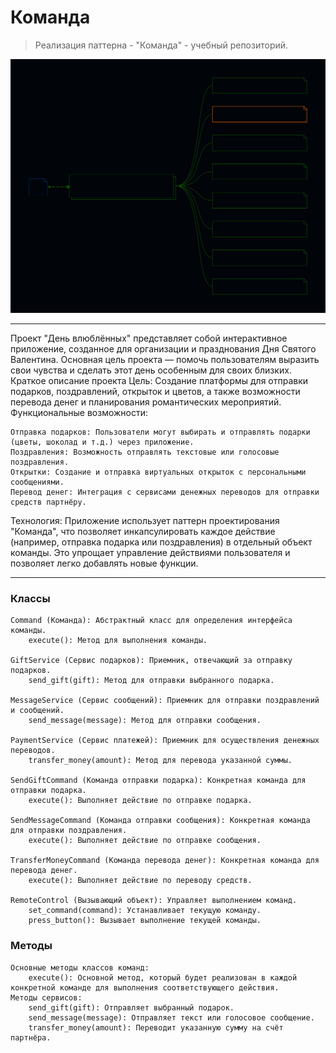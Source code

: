 # Команда

>Реализация паттерна - "Команда" - учебный репозиторий.


![Image alt](https://github.com/osadchii-serj/command/raw/main/svg/pattern_command.svg)

***

Проект "День влюблённых" представляет собой интерактивное приложение, созданное для организации и празднования Дня Святого Валентина. Основная цель проекта — помочь пользователям выразить свои чувства и сделать этот день особенным для своих близких.
Краткое описание проекта
Цель:
Создание платформы для отправки подарков, поздравлений, открыток и цветов, а также возможности перевода денег и планирования романтических мероприятий. Функциональные возможности:

    Отправка подарков: Пользователи могут выбирать и отправлять подарки (цветы, шоколад и т.д.) через приложение.
    Поздравления: Возможность отправлять текстовые или голосовые поздравления.
    Открытки: Создание и отправка виртуальных открыток с персональными сообщениями.
    Перевод денег: Интеграция с сервисами денежных переводов для отправки средств партнёру.

Технология:
Приложение использует паттерн проектирования "Команда", что позволяет инкапсулировать каждое действие (например, отправка подарка или поздравления) в отдельный объект команды. Это упрощает управление действиями пользователя и позволяет легко добавлять новые функции.

***

### Классы

    Command (Команда): Абстрактный класс для определения интерфейса команды.
        execute(): Метод для выполнения команды.

    GiftService (Сервис подарков): Приемник, отвечающий за отправку подарков.
        send_gift(gift): Метод для отправки выбранного подарка.

    MessageService (Сервис сообщений): Приемник для отправки поздравлений и сообщений.
        send_message(message): Метод для отправки сообщения.

    PaymentService (Сервис платежей): Приемник для осуществления денежных переводов.
        transfer_money(amount): Метод для перевода указанной суммы.

    SendGiftCommand (Команда отправки подарка): Конкретная команда для отправки подарка.
        execute(): Выполняет действие по отправке подарка.

    SendMessageCommand (Команда отправки сообщения): Конкретная команда для отправки поздравления.
        execute(): Выполняет действие по отправке сообщения.

    TransferMoneyCommand (Команда перевода денег): Конкретная команда для перевода денег.
        execute(): Выполняет действие по переводу средств.

    RemoteControl (Вызывающий объект): Управляет выполнением команд.
        set_command(command): Устанавливает текущую команду.
        press_button(): Вызывает выполнение текущей команды.

### Методы

    Основные методы классов команд:
        execute(): Основной метод, который будет реализован в каждой конкретной команде для выполнения соответствующего действия.
    Методы сервисов:
        send_gift(gift): Отправляет выбранный подарок.
        send_message(message): Отправляет текст или голосовое сообщение.
        transfer_money(amount): Переводит указанную сумму на счёт партнёра.
